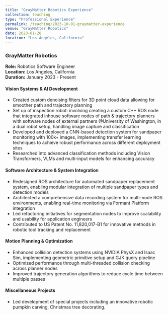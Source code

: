 ```yaml
---
title: "GrayMatter Robotics Experience"
collection: teaching
type: "Professional Experience"
permalink: /teaching/2023-10-01-graymatter-experience
venue: "GrayMatter Robotics"
date: 2023-01-28
location: "Los Angeles, California"
---
```


### GrayMatter Robotics
**Role:** Robotics Software Engineer  
**Location:** Los Angeles, California  
**Duration:** January 2023 - Present  

#### Vision Systems & AI Development
- Created custom denoising filters for 3D point cloud data allowing for smoother path and trajectory planning
- Set up of inspection robot: involving creating a custom C++ ROS node that integrated inhouse software nodes of path & trajectory planners with software nodes of external partners @University of Washington, in a dual robot setup, handling image capture and classification
- Developed and deployed a CNN-based detection system for sandpaper monitoring with 100k+ images, implementing transfer learning techniques to achieve robust performance across different deployment sites
- Researched into advanced classification methods including Vision Transformers, VLMs and multi-input models for enhancing accuracy

#### Software Architecture & System Integration
- Redesigned ROS architecture for automated sandpaper replacement system, enabling modular integration of multiple sandpaper types and detection models
- Architected a comprehensive data recording system for multi-node ROS environments, enabling real-time monitoring via Formant Platform integration
- Led refactoring initiatives for segmentation nodes to improve scalability and usability for application engineers
- Contributed to US Patent No. 11,820,017-B1 for innovative methods in robotic tool tracking and replacement

#### Motion Planning & Optimization
- Enhanced collision detection systems using NVIDIA PhysX and Isaac Sim, implementing geometric primitive setup and GJK query pipeline
- Optimized performance through multi-threaded collision checking across planner nodes
- Improved trajectory generation algorithms to reduce cycle time between multiple passes

#### Miscellaneous Projects
- Led development of special projects including an innovative robotic pumpkin carving, Christmas tree decorating.